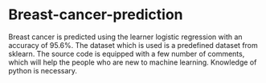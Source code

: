 # Breast-cancer-prediction
Breast cancer is predicted using the learner logistic regression with an accuracy of 95.6%. The dataset which is used is a predefined dataset from sklearn.  The source code is equipped with a few number of comments, which will help the people who are new to machine learning. Knowledge of python is necessary.
